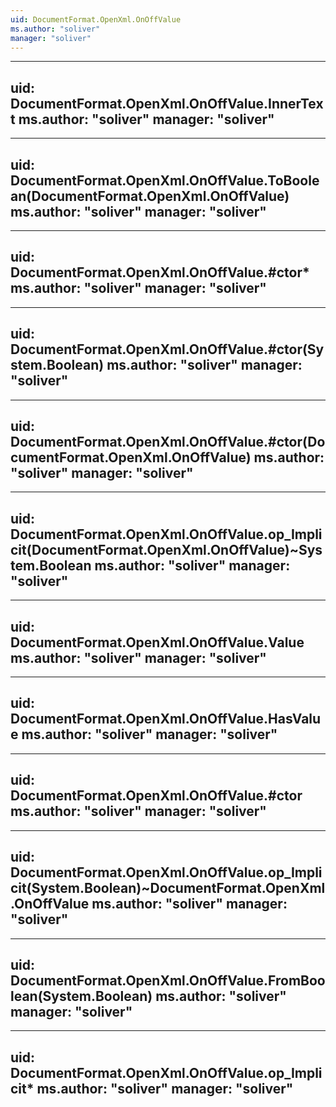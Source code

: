 ```yaml
---
uid: DocumentFormat.OpenXml.OnOffValue
ms.author: "soliver"
manager: "soliver"
---
```


---
uid: DocumentFormat.OpenXml.OnOffValue.InnerText
ms.author: "soliver"
manager: "soliver"
---

---
uid: DocumentFormat.OpenXml.OnOffValue.ToBoolean(DocumentFormat.OpenXml.OnOffValue)
ms.author: "soliver"
manager: "soliver"
---

---
uid: DocumentFormat.OpenXml.OnOffValue.#ctor*
ms.author: "soliver"
manager: "soliver"
---

---
uid: DocumentFormat.OpenXml.OnOffValue.#ctor(System.Boolean)
ms.author: "soliver"
manager: "soliver"
---

---
uid: DocumentFormat.OpenXml.OnOffValue.#ctor(DocumentFormat.OpenXml.OnOffValue)
ms.author: "soliver"
manager: "soliver"
---

---
uid: DocumentFormat.OpenXml.OnOffValue.op_Implicit(DocumentFormat.OpenXml.OnOffValue)~System.Boolean
ms.author: "soliver"
manager: "soliver"
---

---
uid: DocumentFormat.OpenXml.OnOffValue.Value
ms.author: "soliver"
manager: "soliver"
---

---
uid: DocumentFormat.OpenXml.OnOffValue.HasValue
ms.author: "soliver"
manager: "soliver"
---

---
uid: DocumentFormat.OpenXml.OnOffValue.#ctor
ms.author: "soliver"
manager: "soliver"
---

---
uid: DocumentFormat.OpenXml.OnOffValue.op_Implicit(System.Boolean)~DocumentFormat.OpenXml.OnOffValue
ms.author: "soliver"
manager: "soliver"
---

---
uid: DocumentFormat.OpenXml.OnOffValue.FromBoolean(System.Boolean)
ms.author: "soliver"
manager: "soliver"
---

---
uid: DocumentFormat.OpenXml.OnOffValue.op_Implicit*
ms.author: "soliver"
manager: "soliver"
---
